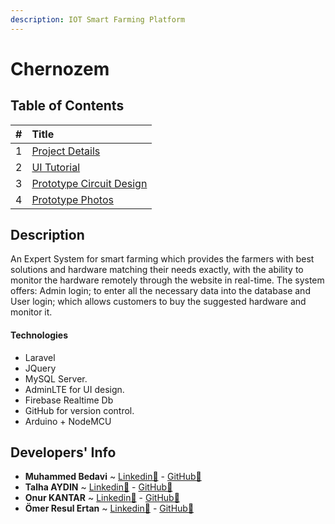 ```yaml
---
description: IOT Smart Farming Platform
---
```


# Chernozem

## Table of Contents

| \# | Title |
| :--- | :--- |
| 1 | [Project Details](project-details/) |
| 2 | [UI Tutorial](ui-tutorial/) |
| 3 | [Prototype Circuit Design](prototype-circuit-design.md) |
| 4 | [Prototype Photos](prototype-photos.md) |

## Description

An Expert System for smart farming which provides the farmers with best solutions and hardware matching their needs exactly, with the ability to monitor the hardware remotely through the website in real-time. The system offers: Admin login; to enter all the necessary data into the database and User login; which allows customers to buy the suggested hardware and monitor it.

#### Technologies

* Laravel
* JQuery
* MySQL Server.
* AdminLTE for UI design.
* Firebase Realtime Db
* GitHub for version control.
* Arduino + NodeMCU

## Developers' Info

* **Muhammed Bedavi** ~ [Linkedin🔗](https://www.linkedin.com/in/mhdb96/) - [GitHub🔗](https://github.com/mhdb96)
* **Talha AYDIN** ~ [Linkedin🔗](https://www.linkedin.com/in/talha-aydin/) - [GitHub🔗](https://github.com/talhaaydn)
* **Onur KANTAR** ~ [Linkedin🔗](https://www.linkedin.com/in/onur-kantar-580ab1ab/) - [GitHub🔗](https://github.com/simiyen)
* **Ömer Resul Ertan** ~ [Linkedin🔗](https://www.linkedin.com/in/%C3%B6mer-resul-ertan-37ab33156/) - [GitHub🔗](https://github.com/Omerertan)

